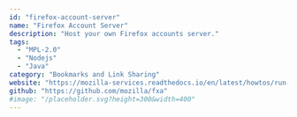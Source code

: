 ```yaml
---
id: "firefox-account-server"
name: "Firefox Account Server"
description: "Host your own Firefox accounts server."
tags:
  - "MPL-2.0"
  - "Nodejs"
  - "Java"
category: "Bookmarks and Link Sharing"
website: "https://mozilla-services.readthedocs.io/en/latest/howtos/run-fxa.html"
github: "https://github.com/mozilla/fxa"
#image: "/placeholder.svg?height=300&width=400"
---
```


